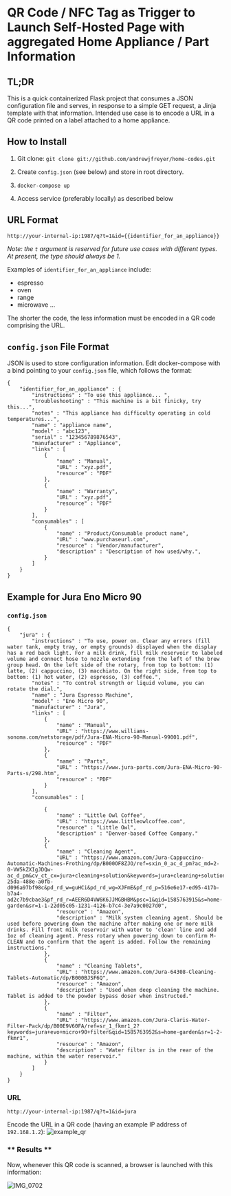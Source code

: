 # QR Code / NFC Tag as Trigger to Launch Self-Hosted Page with aggregated Home Appliance / Part Information

## **TL;DR**

This is a quick containerized Flask project that consumes a JSON configuration file and serves, in response to a simple GET request, a Jinja template with that information. Intended use case is to encode a URL in a QR code printed on a label attached to a home appliance. 

## **How to Install**

1. Git clone: `git clone git://github.com/andrewjfreyer/home-codes.git`

2. Create `config.json` (see below) and store in root directory. 

3. `docker-compose up`

4. Access service (preferably locally) as described below

## **URL Format**

```
http://your-internal-ip:1987/q?t=1&id={{identifier_for_an_appliance}}
```

*Note: the `t` argument is reserved for future use cases with different types. At present, the type should always be 1.*

Examples of `identifier_for_an_appliance` include: 

* espresso 
* oven
* range
* microwave
...

The shorter the code, the less information must be encoded in a QR code comprising the URL. 

## **`config.json` File Format**

JSON is used to store configuration information. Edit docker-compose with a bind pointing to your `config.json` file, which follows the format: 

```
{
	"identifier_for_an_appliance" : {
		"instructions" : "To use this appliance... ",
		"troubleshooting" : "This machine is a bit finicky, try this...",
		"notes" : "This appliance has difficulty operating in cold temperatures...",
		"name" : "appliance name",
		"model" : "abc123",
		"serial" : "123456789876543",
		"manufacturer" : "Appliance",
		"links" : [
			{
				"name" : "Manual",
				"URL" : "xyz.pdf",
				"resource" : "PDF"
			},
			{
				"name" : "Warranty",
				"URL" : "xyz.pdf",
				"resource" : "PDF"
			}
		],
		"consumables" : [
			{
				"name" : "Product/Consumable product name",
				"URL" : "www.purchaseurl.com",
				"resource" : "Vendor/manufacturer",
				"description" : "Description of how used/why.",
			}
		]
	}
}
```

## **Example for Jura Eno Micro 90**

### `config.json`

```
{
	"jura" : {
		"instructions" : "To use, power on. Clear any errors (fill water tank, empty tray, or empty grounds) displayed when the display has a red back light. For a milk drink, fill milk reservoir to labeled volume and connect hose to nozzle extending from the left of the brew group head. On the left side of the rotary, from top to bottom: (1) latte, (2) cappuccino, (3) macchiato. On the right side, from top to bottom: (1) hot water, (2) espresso, (3) coffee.",
		"notes" : "To control strength or liquid volume, you can rotate the dial.",
		"name" : "Jura Espresso Machine",
		"model" : "Eno Micro 90",
		"manufacturer" : "Jura",
		"links" : [
			{
				"name" : "Manual",
				"URL" : "https://www.williams-sonoma.com/netstorage/pdf/Jura-ENA-Micro-90-Manual-99001.pdf",
				"resource" : "PDF"
			},
			{
				"name" : "Parts",
				"URL" : "https://www.jura-parts.com/Jura-ENA-Micro-90-Parts-s/298.htm",
				"resource" : "PDF"
			}
		],
		"consumables" : [

			{
				"name" : "Little Owl Coffee",
				"URL" : "https://www.littleowlcoffee.com",
				"resource" : "Little Owl",
				"description" : "Denver-based Coffee Company."
			},
			{
				"name" : "Cleaning Agent",
				"URL" : "https://www.amazon.com/Jura-Cappuccino-Automatic-Machines-Frothing/dp/B000OF8ZJO/ref=sxin_0_ac_d_pm?ac_md=2-0-VW5kZXIgJDQw-ac_d_pm&cv_ct_cx=jura+cleaning+solution&keywords=jura+cleaning+solution&pd_rd_i=B000OF8ZJO&pd_rd_r=1c298e23-25da-488e-a0fb-d096a97bf98c&pd_rd_w=guHCi&pd_rd_wg=XJFmE&pf_rd_p=516e6e17-ed95-417b-b7a4-ad2c7b9cbae3&pf_rd_r=AEER6D4VW6K6JJMGBHBM&psc=1&qid=1585763915&s=home-garden&sr=1-1-22d05c05-1231-4126-b7c4-3e7a9c0027d0",
				"resource" : "Amazon",
				"description" : "Milk system cleaning agent. Should be used before powering down the machine after making one or more milk drinks. Fill front milk reservoir with water to 'clean' line and add 1oz of cleaning agent. Press rotary when powering down to confirm M-CLEAN and to confirm that the agent is added. Follow the remaining instructions."
			},
			{
                "name" : "Cleaning Tablets",
                "URL" : "https://www.amazon.com/Jura-64308-Cleaning-Tablets-Automatic/dp/B000BJSF6Q",
                "resource" : "Amazon",
				"description" : "Used when deep cleaning the machine. Tablet is added to the powder bypass doser when instructed."
            },
			{
				"name" : "Filter",
				"URL" : "https://www.amazon.com/Jura-Claris-Water-Filter-Pack/dp/B00E9V60FA/ref=sr_1_fkmr1_2?keywords=jura+evo+micro+90+filter&qid=1585763952&s=home-garden&sr=1-2-fkmr1",
				"resource" : "Amazon",
				"description" : "Water filter is in the rear of the machine, within the water reservoir."
			}
		]
	}
}
```

### **URL**

```
http://your-internal-ip:1987/q?t=1&id=jura
```

Encode the URL in a QR code (having an example IP address of `192.168.1.2`): ![example_qr](https://user-images.githubusercontent.com/6710151/78457895-d3c90900-766a-11ea-9d02-90dfcf37fe04.png)

### ** Results **

Now, whenever this QR code is scanned, a browser is launched with this information: 

![IMG_0702](https://user-images.githubusercontent.com/6710151/78458005-9e70eb00-766b-11ea-8a94-da76d01b3aa8.PNG)
